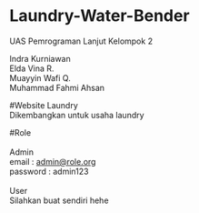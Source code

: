 # Laundry-Water-Bender
UAS Pemrograman Lanjut Kelompok 2

Indra Kurniawan <br>
Elda Vina R. <br>
Muayyin Wafi Q. <br>
Muhammad Fahmi Ahsan <br>

#Website Laundry <br>
Dikembangkan untuk usaha laundry

#Role<br><br>
Admin<br>
email : admin@role.org<br>
password : admin123
<br><br>
User<br>
Silahkan buat sendiri hehe
